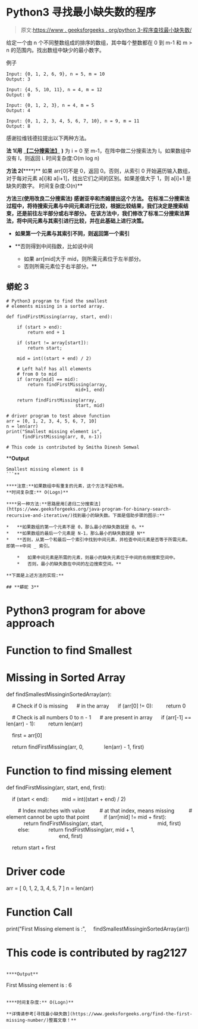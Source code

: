 # Python3 寻找最小缺失数的程序

> 原文:[https://www . geeksforgeeks . org/python 3-程序查找最小缺失数/](https://www.geeksforgeeks.org/python3-program-to-find-the-smallest-missing-number/)

给定一个由 n 个不同整数组成的排序的数组，其中每个整数都在 0 到 m-1 和 m > n 的范围内。找出数组中缺少的最小数字。

例子

```
Input: {0, 1, 2, 6, 9}, n = 5, m = 10 
Output: 3

Input: {4, 5, 10, 11}, n = 4, m = 12 
Output: 0

Input: {0, 1, 2, 3}, n = 4, m = 5 
Output: 4

Input: {0, 1, 2, 3, 4, 5, 6, 7, 10}, n = 9, m = 11 
Output: 8
```

感谢拉维钱德拉提出以下两种方法。

**法 1(用** [**【二分搜索法】**](https://www.geeksforgeeks.org/binary-search/) **)**
为 i = 0 至 m-1，在阵中做二分搜索法为 I。如果数组中没有 I，则返回 i.
时间复杂度:O(m log n)

**方法 2(**[](https://www.geeksforgeeks.org/linear-search/)****)**
如果 arr[0]不是 0，返回 0。否则，从索引 0 开始遍历输入数组，对于每对元素 a[i]和 a[i+1]，找出它们之间的区别。如果差值大于 1，则 a[i]+1 是缺失的数字。
时间复杂度:O(n)**

****方法三(使用改良二分搜索法)**
感谢亚辛和**杰姆**提出这个方法。
在标准二分搜索法过程中，将待搜索元素与中间元素进行比较，根据比较结果，我们决定是搜索结束，还是前往左半部分或右半部分。
在该方法中，我们修改了标准二分搜索法算法，将中间元素与其索引进行比较，并在此基础上进行决策。**

*   **如果第一个元素与其索引不同，则返回第一个索引**
*   **否则得到中间指数，比如说中间

    *   如果 arr[mid]大于 mid，则所需元素位于左半部分。
    *   否则所需元素位于右半部分。** 

## **蟒蛇 3**

```
# Python3 program to find the smallest
# elements missing in a sorted array.

def findFirstMissing(array, start, end):

    if (start > end):
        return end + 1

    if (start != array[start]):
        return start;

    mid = int((start + end) / 2)

    # Left half has all elements
    # from 0 to mid
    if (array[mid] == mid):
        return findFirstMissing(array,
                          mid+1, end)

    return findFirstMissing(array, 
                          start, mid)

# driver program to test above function
arr = [0, 1, 2, 3, 4, 5, 6, 7, 10]
n = len(arr)
print("Smallest missing element is",
      findFirstMissing(arr, 0, n-1))

# This code is contributed by Smitha Dinesh Semwal 
```

****Output**

```
Smallest missing element is 8
```** 

****注意:**如果数组中有重复的元素，这个方法不起作用。
**时间复杂度:** O(Logn)**

****另一种方法:**思路是用[递归二分搜索法](https://www.geeksforgeeks.org/java-program-for-binary-search-recursive-and-iterative/)找到最小的缺失数。下面是借助步骤的图示:**

*   **如果数组的第一个元素不是 0，那么最小的缺失数就是 0。**
*   **如果数组的最后一个元素是 N-1，那么最小的缺失数就是 N**
*   **否则，从第一个和最后一个索引中找到中间元素，并检查中间元素是否等于所需元素。即第一+中间 _ 索引。

    *   如果中间元素是所需的元素，则最小的缺失元素位于中间的右侧搜索空间中。
    *   否则，最小的缺失数在中间的左边搜索空间。** 

**下面是上述方法的实现:**

## **蟒蛇 3**

```
# Python3 program for above approach 

# Function to find Smallest 
# Missing in Sorted Array
def findSmallestMissinginSortedArray(arr):

    # Check if 0 is missing 
    # in the array 
    if (arr[0] != 0):
        return 0

    # Check is all numbers 0 to n - 1 
    # are present in array 
    if (arr[-1] == len(arr) - 1):
        return len(arr)

    first = arr[0]

    return findFirstMissing(arr, 0, 
            len(arr) - 1, first)

# Function to find missing element 
def findFirstMissing(arr, start, end, first):

    if (start < end):
        mid = int((start + end) / 2)

        # Index matches with value 
        # at that index, means missing 
        # element cannot be upto that point 
        if (arr[mid] != mid + first):
            return findFirstMissing(arr, start,
                                    mid, first)
        else:
            return findFirstMissing(arr, mid + 1, 
                                    end, first)

    return start + first

# Driver code
arr = [ 0, 1, 2, 3, 4, 5, 7 ]
n = len(arr)

# Function Call 
print("First Missing element is :",
    findSmallestMissinginSortedArray(arr))

# This code is contributed by rag2127
```

****Output**

```
First Missing element is : 6
```** 

****时间复杂度:** O(Logn)**

**详情请参考[寻找最小缺失数](https://www.geeksforgeeks.org/find-the-first-missing-number/)整篇文章！**